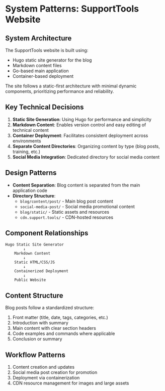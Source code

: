 # System Patterns: SupportTools Website

## System Architecture
The SupportTools website is built using:
- Hugo static site generator for the blog
- Markdown content files
- Go-based main application
- Container-based deployment

The site follows a static-first architecture with minimal dynamic components, prioritizing performance and reliability.

## Key Technical Decisions
1. **Static Site Generation**: Using Hugo for performance and simplicity
2. **Markdown Content**: Enables version control and easy editing of technical content
3. **Container Deployment**: Facilitates consistent deployment across environments
4. **Separate Content Directories**: Organizing content by type (blog posts, training, etc.)
5. **Social Media Integration**: Dedicated directory for social media content

## Design Patterns
- **Content Separation**: Blog content is separated from the main application code
- **Directory Structure**:
  - `blog/content/post/` - Main blog post content
  - `social-media-post/` - Social media promotional content
  - `blog/static/` - Static assets and resources
  - `cdn.support.tools/` - CDN-hosted resources

## Component Relationships
```
Hugo Static Site Generator
        ↓
    Markdown Content
        ↓
    Static HTML/CSS/JS
        ↓
    Containerized Deployment
        ↓
    Public Website
```

## Content Structure
Blog posts follow a standardized structure:
1. Front matter (title, date, tags, categories, etc.)
2. Introduction with summary
3. Main content with clear section headers
4. Code examples and commands where applicable
5. Conclusion or summary

## Workflow Patterns
1. Content creation and updates
2. Social media post creation for promotion
3. Deployment via containerization
4. CDN resource management for images and large assets
